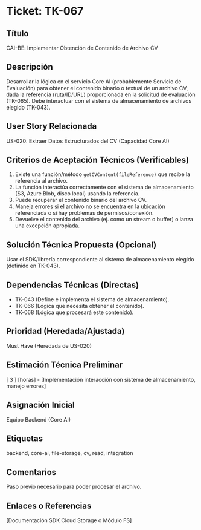 # Ticket: TK-067

## Título
CAI-BE: Implementar Obtención de Contenido de Archivo CV

## Descripción
Desarrollar la lógica en el servicio Core AI (probablemente Servicio de Evaluación) para obtener el contenido binario o textual de un archivo CV, dada la referencia (ruta/ID/URL) proporcionada en la solicitud de evaluación (TK-065). Debe interactuar con el sistema de almacenamiento de archivos elegido (TK-043).

## User Story Relacionada
US-020: Extraer Datos Estructurados del CV (Capacidad Core AI)

## Criterios de Aceptación Técnicos (Verificables)
1.  Existe una función/método `getCVContent(fileReference)` que recibe la referencia al archivo.
2.  La función interactúa correctamente con el sistema de almacenamiento (S3, Azure Blob, disco local) usando la referencia.
3.  Puede recuperar el contenido binario del archivo CV.
4.  Maneja errores si el archivo no se encuentra en la ubicación referenciada o si hay problemas de permisos/conexión.
5.  Devuelve el contenido del archivo (ej. como un stream o buffer) o lanza una excepción apropiada.

## Solución Técnica Propuesta (Opcional)
Usar el SDK/librería correspondiente al sistema de almacenamiento elegido (definido en TK-043).

## Dependencias Técnicas (Directas)
* TK-043 (Define e implementa el sistema de almacenamiento).
* TK-066 (Lógica que necesita obtener el contenido).
* TK-068 (Lógica que procesará este contenido).

## Prioridad (Heredada/Ajustada)
Must Have (Heredada de US-020)

## Estimación Técnica Preliminar
[ 3 ] [horas] - [Implementación interacción con sistema de almacenamiento, manejo errores]

## Asignación Inicial
Equipo Backend (Core AI)

## Etiquetas
backend, core-ai, file-storage, cv, read, integration

## Comentarios
Paso previo necesario para poder procesar el archivo.

## Enlaces o Referencias
[Documentación SDK Cloud Storage o Módulo FS]